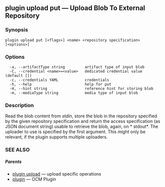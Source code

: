 ## plugin upload put &mdash; Upload Blob To External Repository

### Synopsis

```
plugin upload put [<flags>] <name> <repository specification> [<options>]
```

### Options

```
  -a, --artifactType string         artifact type of input blob
  -C, --credential <name>=<value>   dedicated credential value (default [])
  -c, --credentials YAML            credentials
  -h, --help                        help for put
  -H, --hint string                 reference hint for storing blob
  -m, --mediaType string            media type of input blob
```

### Description


Read the blob content from *stdin*, store the blob in the repository specified
by the given repository specification and return the access specification
(as JSON document string) usable to retrieve the blob, again, on * stdout*.
The uploader to use is specified by the first argument. This might only be
relevant, if the plugin supports multiple uploaders.


### SEE ALSO

##### Parents

* [plugin upload](plugin_upload.md)	 &mdash; upload specific operations
* [plugin](plugin.md)	 &mdash; OCM Plugin

